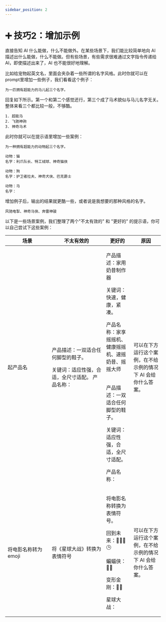 ```yaml
---
sidebar_position: 2
---
```


# ➕ 技巧2：增加示例

直接告知 AI 什么能做，什么不能做外。在某些场景下，我们能比较简单地向 AI 描述出什么能做，什么不能做。但有些场景，有些需求很难通过文字指令传递给 AI，即使描述出来了，AI 也不能很好地理解。

比如给宠物起英文名，里面会夹杂着一些所谓的名字风格。此时你就可以在 prompt里增加一些例子，我们看看这个例子：

```other
为一匹拥有超能力的马儿起三个名字。
```

回复如下所示。第一个和第二个感觉还行，第三个成了马术貌似与马儿名字无关。整体来看三个都比较一般，不够酷。

```other
1. 超能马
2. 飞驰神驹
3. 神奇马术
```

此时你就可以在提示语里增加一些案例：

```other
为一种拥有超能力的动物起三个名字。

动物：猫
名字：利爪队长、特工绒球、神奇猫侠

动物：狗
名字：护卫者拉夫、神奇犬侠、巴克爵士

动物：马
名字：
```

增加例子后，输出的结果就更酷一些，或者说是我想要的那种风格的名字。

```other
风驰电掣、神奇马侠、奔雷神骏
```

以下是一些场景案例，我们整理了两个"不太有效的" 和 "更好的" 的提示语，你可以自己尝试下这些案例：

<table><thead><tr><th width="127">场景</th><th width="160">不太有效的</th><th>更好的</th><th>原因</th></tr></thead><tbody><tr><td>起产品名</td><td><p>产品描述：一双适合任何脚型的鞋子。 </p><p>关键词：适应性强，合适，全尺寸适配。 产品名称：</p></td><td><p>产品描述：家用奶昔制作器 </p><p>关键词：快速，健康，紧凑。 </p><p>产品名称：家享摇摇机、健康摇摇机、速摇奶昔、摇摇大师</p><p><br />产品描述：一双适合任何脚型的鞋子。 </p><p>关键词：适应性强，合适，全尺寸适配。 </p><p>产品名称：</p></td><td>可以在下方运行这个案例，在不给示例的情况下 AI 会给你什么答案。</td></tr><tr><td>将电影名称转为 emoji</td><td>将《星球大战》转换为表情符号</td><td><p>将电影名称转换为表情符号。 </p><p>回到未来：👨👴🚗🕒 </p><p>蝙蝠侠：🤵🦇 </p><p>变形金刚：🚗🤖 </p><p>星球大战：</p></td><td>可以在下方运行这个案例，在不给示例的情况下 AI 会给你什么答案。</td></tr></tbody></table>
